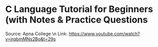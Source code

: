# C Language Tutorial for Beginners (with Notes & Practice Questions
Source: Apna College \n
Link: https://www.youtube.com/watch?v=irqbmMNs2Bo&t=29s
